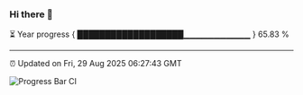 ### Hi there 👋

⏳ Year progress { ███████████████████▁▁▁▁▁▁▁▁▁▁▁ } 65.83 %

---

⏰ Updated on Fri, 29 Aug 2025 06:27:43 GMT

![Progress Bar CI](https://github.com/liununu/liununu/workflows/Progress%20Bar%20CI/badge.svg)
